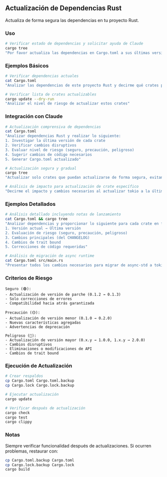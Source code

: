 ## Actualización de Dependencias Rust

Actualiza de forma segura las dependencias en tu proyecto Rust.

### Uso

```bash
# Verificar estado de dependencias y solicitar ayuda de Claude
cargo tree
"Por favor actualiza las dependencias en Cargo.toml a sus últimas versiones"
```

### Ejemplos Básicos

```bash
# Verificar dependencias actuales
cat Cargo.toml
"Analizar las dependencias de este proyecto Rust y decirme qué crates pueden actualizarse"

# Verificar lista de crates actualizables
cargo update --dry-run
"Analizar el nivel de riesgo de actualizar estos crates"
```

### Integración con Claude

```bash
# Actualización comprensiva de dependencias
cat Cargo.toml
"Analizar dependencias Rust y realizar lo siguiente:
1. Investigar la última versión de cada crate
2. Verificar cambios disruptivos
3. Evaluar nivel de riesgo (seguro, precaución, peligroso)
4. Sugerir cambios de código necesarios
5. Generar Cargo.toml actualizado"

# Actualización segura y gradual
cargo tree
"Actualizar solo crates que puedan actualizarse de forma segura, evitando actualizaciones de versión mayor"

# Análisis de impacto para actualización de crate específico
"Decirme el impacto y cambios necesarios al actualizar tokio a la última versión"
```

### Ejemplos Detallados

```bash
# Análisis detallado incluyendo notas de lanzamiento
cat Cargo.toml && cargo tree
"Analizar dependencias y proporcionar lo siguiente para cada crate en formato tabla:
1. Versión actual → Última versión
2. Evaluación de riesgo (seguro, precaución, peligroso)
3. Cambios principales (del CHANGELOG)
4. Cambios de trait bound
5. Correcciones de código requeridas"

# Análisis de migración de async runtime
cat Cargo.toml src/main.rs
"Presentar todos los cambios necesarios para migrar de async-std a tokio o actualizar tokio a una nueva versión mayor"
```

### Criterios de Riesgo

```
Seguro (🟢):
- Actualización de versión de parche (0.1.2 → 0.1.3)
- Solo correcciones de errores
- Compatibilidad hacia atrás garantizada

Precaución (🟡):
- Actualización de versión menor (0.1.0 → 0.2.0)
- Nuevas características agregadas
- Advertencias de deprecación

Peligroso (🔴):
- Actualización de versión mayor (0.x.y → 1.0.0, 1.x.y → 2.0.0)
- Cambios disruptivos
- Eliminaciones o modificaciones de API
- Cambios de trait bound
```

### Ejecución de Actualización

```bash
# Crear respaldos
cp Cargo.toml Cargo.toml.backup
cp Cargo.lock Cargo.lock.backup

# Ejecutar actualización
cargo update

# Verificar después de actualización
cargo check
cargo test
cargo clippy
```

### Notas

Siempre verificar funcionalidad después de actualizaciones. Si ocurren problemas, restaurar con:

```bash
cp Cargo.toml.backup Cargo.toml
cp Cargo.lock.backup Cargo.lock
cargo build
```
